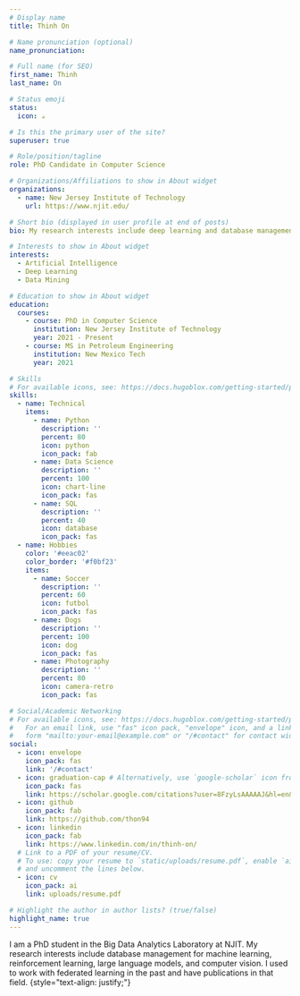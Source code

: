 ```yaml
---
# Display name
title: Thinh On

# Name pronunciation (optional)
name_pronunciation:

# Full name (for SEO)
first_name: Thinh
last_name: On

# Status emoji
status:
  icon: ☕️

# Is this the primary user of the site?
superuser: true

# Role/position/tagline
role: PhD Candidate in Computer Science

# Organizations/Affiliations to show in About widget
organizations:
  - name: New Jersey Institute of Technology
    url: https://www.njit.edu/

# Short bio (displayed in user profile at end of posts)
bio: My research interests include deep learning and database management with a focus on large language models, computer vision, and reinforcement learning.

# Interests to show in About widget
interests:
  - Artificial Intelligence
  - Deep Learning
  - Data Mining

# Education to show in About widget
education:
  courses:
    - course: PhD in Computer Science
      institution: New Jersey Institute of Technology
      year: 2021 - Present
    - course: MS in Petroleum Engineering
      institution: New Mexico Tech
      year: 2021

# Skills
# For available icons, see: https://docs.hugoblox.com/getting-started/page-builder/#icons
skills:
  - name: Technical
    items:
      - name: Python
        description: ''
        percent: 80
        icon: python
        icon_pack: fab
      - name: Data Science
        description: ''
        percent: 100
        icon: chart-line
        icon_pack: fas
      - name: SQL
        description: ''
        percent: 40
        icon: database
        icon_pack: fas
  - name: Hobbies
    color: '#eeac02'
    color_border: '#f0bf23'
    items:
      - name: Soccer
        description: ''
        percent: 60
        icon: futbol
        icon_pack: fas
      - name: Dogs
        description: ''
        percent: 100
        icon: dog
        icon_pack: fas
      - name: Photography
        description: ''
        percent: 80
        icon: camera-retro
        icon_pack: fas

# Social/Academic Networking
# For available icons, see: https://docs.hugoblox.com/getting-started/page-builder/#icons
#   For an email link, use "fas" icon pack, "envelope" icon, and a link in the
#   form "mailto:your-email@example.com" or "/#contact" for contact widget.
social:
  - icon: envelope
    icon_pack: fas
    link: '/#contact'
  - icon: graduation-cap # Alternatively, use `google-scholar` icon from `ai` icon pack
    icon_pack: fas
    link: https://scholar.google.com/citations?user=8FzyLsAAAAAJ&hl=en&authuser=1
  - icon: github
    icon_pack: fab
    link: https://github.com/thon94
  - icon: linkedin
    icon_pack: fab
    link: https://www.linkedin.com/in/thinh-on/
  # Link to a PDF of your resume/CV.
  # To use: copy your resume to `static/uploads/resume.pdf`, enable `ai` icons in `params.yaml`,
  # and uncomment the lines below.
  - icon: cv
    icon_pack: ai
    link: uploads/resume.pdf

# Highlight the author in author lists? (true/false)
highlight_name: true
---
```


I am a PhD student in the Big Data Analytics Laboratory at NJIT. My research interests include database management for machine learning, reinforcement learning, large language models, and computer vision. I used to work with federated learning in the past and have publications in that field.
{style="text-align: justify;"}
